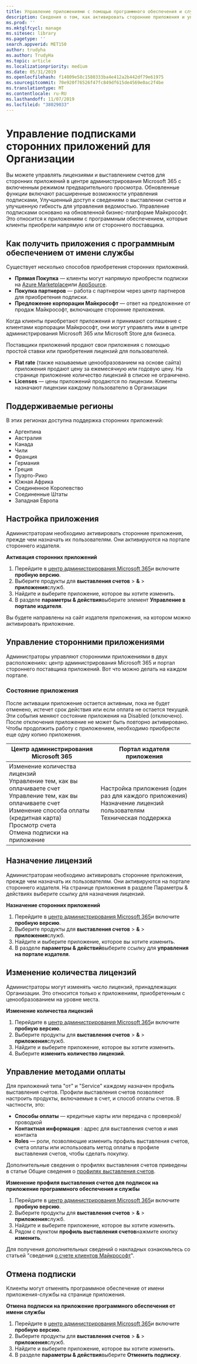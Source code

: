 ```yaml
---
title: Управление приложениями с помощью программного обеспечения и службы для Организации
description: Сведения о том, как активировать сторонние приложения и управлять ими в центре администрирования Microsoft 365
ms.prod: ''
ms.mktglfcycl: manage
ms.sitesec: library
ms.pagetype: ''
search.appverid: MET150
author: trudyha
ms.author: TrudyHa
ms.topic: article
ms.localizationpriority: medium
ms.date: 05/31/2019
ms.openlocfilehash: f14809e58c1580333ba4e412a2b442df79e61975
ms.sourcegitcommit: 70e920f76526f47fc849df615de4569e0ac2f4be
ms.translationtype: MT
ms.contentlocale: ru-RU
ms.lasthandoff: 11/07/2019
ms.locfileid: "38029033"
---
```

# <a name="manage-third-party-app-subscriptions-for-your-organization"></a>Управление подписками сторонних приложений для Организации

Вы можете управлять лицензиями и выставлением счетов для сторонних приложений в центре администрирования Microsoft 365 с включенным режимом предварительного просмотра. Обновленные функции включают расширенные возможности управления подписками, Улучшенный доступ к сведениям о выставлении счетов и улучшенную гибкость для управления ведомостью. Управление подписками основано на обновленной бизнес-платформе Майкрософт. Это относится к приложениям с программным обеспечением, которые клиенты приобрели напрямую или от стороннего поставщика.

## <a name="how-to-get-software-as-a-service-apps"></a>Как получить приложения с программным обеспечением от имени службы
Существует несколько способов приобретения сторонних приложений.
- **Прямая Покупка** — клиенты могут напрямую приобрести подписки на [Azure Marketplace](https://azuremarketplace.microsoft.com/marketplace/)или [AppSource](https://www.appsource.com/). 
- **Покупка партнеров** — работа с партнером через центр партнеров для приобретения подписки. 
- **Предложение корпорации Майкрософт** — ответ на предложение от продаж Майкрософт, включающее сторонние приложения. 

Когда клиенты приобретают приложения и принимают соглашение с клиентами корпорации Майкрософт, они могут управлять ими в центре администрирования Microsoft 365 или Microsoft Store для бизнеса.

Поставщики приложений продают свои приложения с помощью простой ставки или приобретения лицензий для пользователей. 
- **Flat rate** (также называемые ценообразованием на основе сайта) приложения продают цену за ежемесячную или годовую цену. На странице приложение количество лицензий в списке не ограничено. 
- **Licenses** — цены приложений продаются по лицензии. Клиенты назначают лицензии каждому пользователю в Организации

## <a name="supported-regions"></a>Поддерживаемые регионы
В этих регионах доступна поддержка сторонних приложений:
- Аргентина
- Австралия
- Канада
- Чили
- Франция
- Германия
- Греция
- Пуэрто-Рико
- Южная Африка
- Соединенное Королевство
- Соединенные Штаты
- Западная Европа

## <a name="set-up-app"></a>Настройка приложения
Администраторам необходимо активировать сторонние приложения, прежде чем назначать их пользователям. Они активируются на портале стороннего издателя. 

**Активация сторонних приложений**
1. Перейдите в [центр администрирования Microsoft 365](https://go.microsoft.com/fwlink/p/?linkid=837890)и включите **пробную версию**.
2. Выберите продукты для **выставления счетов** > **&** > **приложения**служб.
3. Найдите и выберите приложение, которое вы хотите изменить. 
4. В разделе **параметры & действия**выберите элемент **Управление в портале издателя**. 

Вы будете направлены на сайт издателя приложения, на котором можно активировать приложение. 

## <a name="managing-3rd-party-apps"></a>Управление сторонними приложениями
Администраторы управляют сторонними приложениями в двух расположениях: центр администрирования Microsoft 365 и портал стороннего поставщика приложений. Вот что можно делать на каждом портале.

### <a name="app-status"></a>Состояние приложения
После активации приложение остается активным, пока не будет отменено, истечет срок действия или если оплата не остается текущей. Эти события меняют состояние приложения на Disabled (отключено). После отключения приложение не может быть повторно активировано. Чтобы продолжить работу с приложением, необходимо приобрести еще одну копию приложения.

| Центр администрирования Microsoft 365 | Портал издателя приложения |
| --- | --- |
| Изменение количества лицензий <br> Управление тем, как вы оплачиваете счет <br> Управление тем, как вы оплачиваете счет <br> Изменение способа оплаты (кредитная карта) <br> Просмотр счета <br> Отмена подписки на приложение | Настройка приложения (один раз для каждого приложения) <br> Назначение лицензий пользователям <br> Техническая поддержка |

## <a name="assign-licenses"></a>Назначение лицензий
Администраторам необходимо активировать сторонние приложения, прежде чем назначать их пользователям. Они активируются на портале стороннего издателя. На странице приложения в разделе Параметры & действиях выберите ссылку для назначения лицензий.

**Назначение сторонних приложений**

1. Перейдите в [центр администрирования Microsoft 365](https://go.microsoft.com/fwlink/p/?linkid=837890)и включите **пробную версию**.
2. Выберите продукты для **выставления счетов** > **&** > **приложения**служб.
3. Найдите и выберите приложение, которое вы хотите изменить. 
4. В разделе **параметры & действий**выберите ссылку для **управления на портале издателя**. 
 
## <a name="change-license-quantity"></a>Изменение количества лицензий
Администраторы могут изменять число лицензий, принадлежащих Организации. Это относится только к приложениям, приобретенным с ценообразованием на уровне места.

**Изменение количества лицензий**

1. Перейдите в [центр администрирования Microsoft 365](https://go.microsoft.com/fwlink/p/?linkid=837890)и включите **пробную версию**.
2. Выберите продукты для **выставления счетов** > **&** > **приложения**служб.
3. Найдите и выберите приложение, которое вы хотите изменить. 
4. Выберите **изменить количество лицензий**. 

## <a name="manage-payment-methods"></a>Управление методами оплаты
Для приложений типа "от" и "Service" каждому назначен профиль выставления счетов. Профили выставления счетов позволяют настроить продукты, включаемые в счет, и способ оплаты счетов. В частности, это:

- **Способы оплаты** — кредитные карты или передача с проверкой/проводкой
- **Контактная информация** : адрес для выставления счетов и имя контакта
- **Roles** — роли, позволяющие изменить профиль выставления счетов, счета оплаты или использовать метод оплаты в профиле выставления счетов, чтобы сделать покупку. 

Дополнительные сведения о профилях выставления счетов приведены в статье Общие сведения о [профилях выставления счетов](https://docs.microsoft.com/microsoft-store/billing-profile). 

**Изменение профиля выставления счетов для подписок на приложение программного обеспечения и службы**

1. Перейдите в [центр администрирования Microsoft 365](https://go.microsoft.com/fwlink/p/?linkid=837890)и включите **пробную версию**.
2. Выберите продукты для **выставления счетов** > **&** > **приложения**служб.
3. Найдите и выберите приложение, которое вы хотите изменить. 
4. Рядом с пунктом **профиль выставления счетов**нажмите кнопку **изменить**.

Для получения дополнительных сведений о накладных ознакомьтесь со статьей "сведения [о счете клиентов Майкрософт](https://docs.microsoft.com/microsoft-store/billing-understand-your-invoice-msfb)".

## <a name="cancel-subscription"></a>Отмена подписки
Клиенты могут отменять программное обеспечение от имени приложения-службы на странице приложения. 

**Отмена подписки на приложение программного обеспечения от имени службы**

1. Перейдите в [центр администрирования Microsoft 365](https://go.microsoft.com/fwlink/p/?linkid=837890)и включите **пробную версию**.
2. Выберите продукты для **выставления счетов** > **&** > **приложения**служб.
3. Найдите и выберите приложение, которое вы хотите изменить. 
4. В разделе **параметры & действия**выберите **Отменить подписку**.